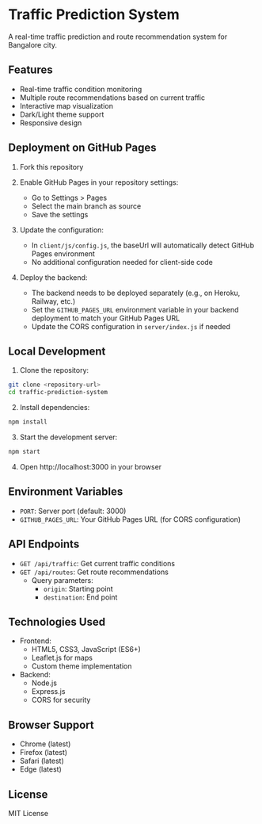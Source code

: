 # Traffic Prediction System

A real-time traffic prediction and route recommendation system for Bangalore city.

## Features

- Real-time traffic condition monitoring
- Multiple route recommendations based on current traffic
- Interactive map visualization
- Dark/Light theme support
- Responsive design

## Deployment on GitHub Pages

1. Fork this repository
2. Enable GitHub Pages in your repository settings:
   - Go to Settings > Pages
   - Select the main branch as source
   - Save the settings

3. Update the configuration:
   - In `client/js/config.js`, the baseUrl will automatically detect GitHub Pages environment
   - No additional configuration needed for client-side code

4. Deploy the backend:
   - The backend needs to be deployed separately (e.g., on Heroku, Railway, etc.)
   - Set the `GITHUB_PAGES_URL` environment variable in your backend deployment to match your GitHub Pages URL
   - Update the CORS configuration in `server/index.js` if needed

## Local Development

1. Clone the repository:
```bash
git clone <repository-url>
cd traffic-prediction-system
```

2. Install dependencies:
```bash
npm install
```

3. Start the development server:
```bash
npm start
```

4. Open http://localhost:3000 in your browser

## Environment Variables

- `PORT`: Server port (default: 3000)
- `GITHUB_PAGES_URL`: Your GitHub Pages URL (for CORS configuration)

## API Endpoints

- `GET /api/traffic`: Get current traffic conditions
- `GET /api/routes`: Get route recommendations
  - Query parameters:
    - `origin`: Starting point
    - `destination`: End point

## Technologies Used

- Frontend:
  - HTML5, CSS3, JavaScript (ES6+)
  - Leaflet.js for maps
  - Custom theme implementation
- Backend:
  - Node.js
  - Express.js
  - CORS for security

## Browser Support

- Chrome (latest)
- Firefox (latest)
- Safari (latest)
- Edge (latest)

## License

MIT License
